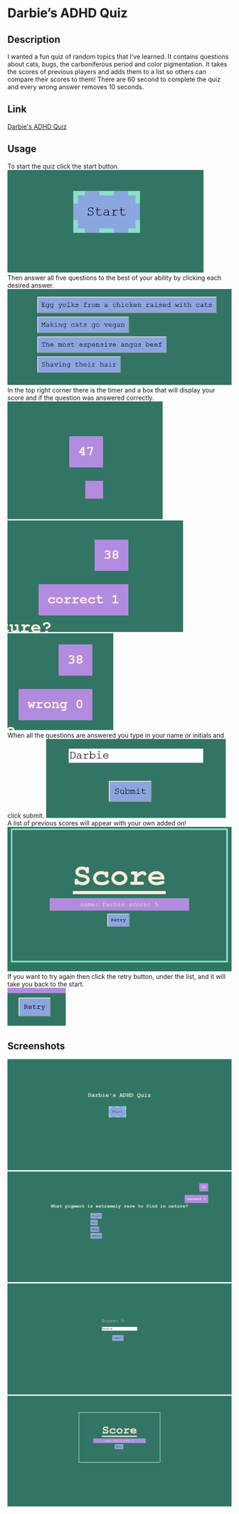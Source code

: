 # Darbie’s ADHD Quiz


## Description

I wanted a fun quiz of random topics that I’ve learned. It contains questions about cats, bugs, the carboniferous period and color pigmentation. It takes the scores of previous players and adds them to a list so others can compare their scores to them! There are 60 second to complete the quiz and every wrong answer removes 10 seconds.
## Link
[Darbie's ADHD Quiz](https://captianbeau.github.io/Quiz-DarbiesADHD/)
## Usage
To start the quiz click the start button.\
 ![Start Button](./assets/screenshots/startButton.png)\
Then answer all five questions to the best of your ability by clicking each desired answer.
![Answer Buttons](./assets/screenshots/answerButtons.png)\
In the top right corner there is the timer and a box that will display your score and if the question was answered correctly.\
![Timer and Score](./assets/screenshots/timerAndScore.png)![Correct](./assets/screenshots/timerAndScore2C.png)![Wrong](./assets/screenshots/timeerAndScore3W.png)\
When all the questions are answered you type in your name or initials and click submit.
![Submit textbox and button](./assets/screenshots/submitButtonText.png)\
A list of previous scores will appear with your own added on!\
![Score list](./assets/screenshots/scoreList.png)\
If you want to try again then click the retry button, under the list, and it will take you back to the start.\
![Retry Button](./assets/screenshots/retryButton.png)
## Screenshots
![Start Screen](./assets/screenshots/startScreen.png)
![Question Screen](./assets/screenshots/questionScreen.png)
![Submit Screen](./assets/screenshots/submitScreen.png)
![Score Screen](./assets/screenshots/scoreScreen.png)
